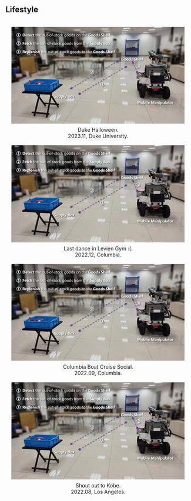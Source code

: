 ## Lifestyle

<!DOCTYPE html>
<html lang="en">
<head>
<meta charset="UTF-8">
<meta name="viewport" content="width=device-width, initial-scale=1.0">
<title>Image Gallery</title>
<style>
  .gallery {
    display: grid;
    grid-template-columns: repeat(auto-fit, minmax(250px, 1fr));
    grid-gap: 16px;
    padding: 16px;
  }
  .gallery img {
    width: 100%;
    height: auto;
  }
  .caption {
    text-align: center;
    margin-top: 4px;
  }
</style>
</head>
<body>

<div class="gallery">
  <div>
    <img src="assets/img/icma2.png" alt="Duke Halloween">
    <div class="caption">Duke Halloween.<br>2023.11, Duke University.</div>
  </div>
  <div>
    <img src="assets/img/icma2.png" alt="Last dance in Levien Gym">
    <div class="caption">Last dance in Levien Gym :(.<br>2022.12, Columbia.</div>
  </div>
  <div>
    <img src="assets/img/icma2.png" alt="Columbia Boat Cruise Social">
    <div class="caption">Columbia Boat Cruise Social.<br>2022.09, Columbia.</div>
  </div>
  <div>
    <img src="assets/img/icma2.png" alt="Shout out to Kobe">
    <div class="caption">Shout out to Kobe.<br>2022.08, Los Angeles.</div>
  </div>
</div>

</body>
</html>

